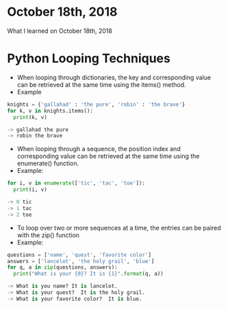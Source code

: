 # October 18th, 2018
What I learned on October 18th, 2018

# Python Looping Techniques
* When looping through dictionaries, the key and corresponding value can be
retrieved at the same time using the items() method.
* Example

```python
knights = {'gallahad' : 'the pure', 'robin' : 'the brave'}
for k, v in knights.items():
  print(k, v)

-> gallahad the pure
-> robin the brave
```

* When looping through a sequence, the position index and corresponding value
can be retrieved at the same time using the enumerate() function.
* Example:

```python
for i, v in enumerate(['tic', 'tac', 'toe']):
  print(i, v)

-> 0 tic
-> 1 tac
-> 2 toe
```

* To loop over two or more sequences at a time, the entries can be paired with
the zip() function
* Example:

```python
questions = ['name', 'quest', 'favorite color']
answers = ['lancelot', 'the holy grail', 'blue']
for q, a in zip(questions, answers):
  print("What is your {0}? It is {1}".format(q, a))

-> What is you name? It is lancelot.
-> What is your quest?  It is the holy grail.
-> What is your favorite color?  It is blue.
```
